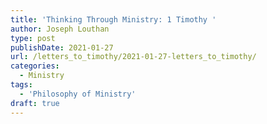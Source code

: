 ```yaml
---
title: 'Thinking Through Ministry: 1 Timothy '
author: Joseph Louthan
type: post
publishDate: 2021-01-27
url: /letters_to_timothy/2021-01-27-letters_to_timothy/
categories:
  - Ministry
tags:
  - 'Philosophy of Ministry'
draft: true
---
```

